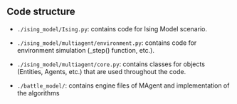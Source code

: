 

## Code structure

- `./ising_model/Ising.py`: contains code for Ising Model scenario.

- `./ising_model/multiagent/environment.py`: contains code for environment simulation (_step() function, etc.).

- `./ising_model/multiagent/core.py`: contains classes for objects (Entities, Agents, etc.) that are used throughout the code.

- `./battle_model/`: contains engine files of MAgent and implementation of the algorithms